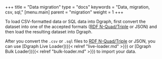 +++
title = "Data migration"
type = "docs"
keywords = "Data, migration, csv, sql,"
[menu.main]
    parent = "migration"
    weight = 1
+++

To load CSV-formatted data or SQL data into Dgraph,
first convert the dataset into one of the accepted formats ([RDF N-Quad/Triple](https://www.w3.org/TR/n-quads/) or JSON) and then load the
resulting dataset into Dgraph.

After you convert the `.csv` or `.sql` files to [RDF N-Quad/Triple](https://www.w3.org/TR/n-quads/) or JSON,
you can use [Dgraph Live Loader]({{< relref "live-loader.md" >}}) or
[Dgraph Bulk Loader]({{< relref "bulk-loader.md" >}}) to import your data.
